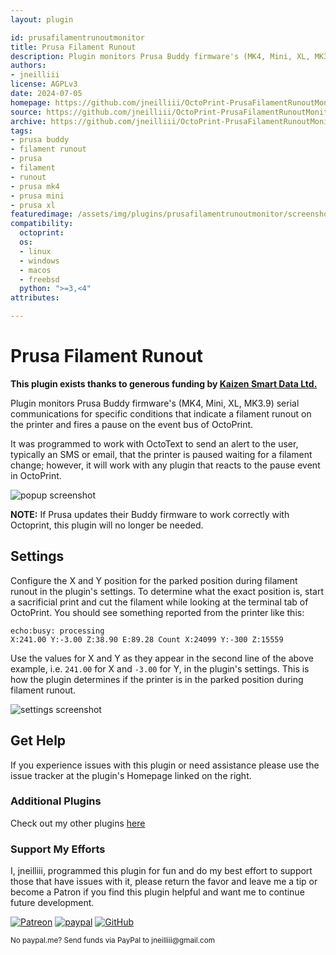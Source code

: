```yaml
---
layout: plugin

id: prusafilamentrunoutmonitor
title: Prusa Filament Runout
description: Plugin monitors Prusa Buddy firmware's (MK4, Mini, XL, MK3.9) serial communications for specific conditions that indicate a filament runout on the printer and fires a pause on the event bus of OctoPrint.
authors:
- jneilliii
license: AGPLv3
date: 2024-07-05
homepage: https://github.com/jneilliii/OctoPrint-PrusaFilamentRunoutMonitor
source: https://github.com/jneilliii/OctoPrint-PrusaFilamentRunoutMonitor
archive: https://github.com/jneilliii/OctoPrint-PrusaFilamentRunoutMonitor/archive/master.zip
tags:
- prusa buddy
- filament runout
- prusa
- filament
- runout
- prusa mk4
- prusa mini
- prusa xl
featuredimage: /assets/img/plugins/prusafilamentrunoutmonitor/screenshot_popup.png
compatibility:
  octoprint:
  os:
  - linux
  - windows
  - macos
  - freebsd
  python: ">=3,<4"
attributes:

---
```

# Prusa Filament Runout

**This plugin exists thanks to generous funding by [Kaizen Smart Data Ltd.](https://kaizensmartdata.com/)**

Plugin monitors Prusa Buddy firmware's (MK4, Mini, XL, MK3.9) serial communications for specific conditions that indicate
a filament runout on the printer and fires a pause on the event bus of OctoPrint.

It was programmed to work with OctoText to send an alert to the user, typically an SMS or email, that the printer is
paused waiting for a filament change; however, it will work with any plugin that reacts to the pause event in OctoPrint.

![popup screenshot](/assets/img/plugins/prusafilamentrunoutmonitor/screenshot_popup.png)

**NOTE:** If Prusa updates their Buddy firmware to work correctly with Octoprint, this plugin will no longer be needed.

## Settings

Configure the X and Y position for the parked position during filament runout in the plugin's settings. To determine what
the exact position is, start a sacrificial print and cut the filament while looking at the terminal tab of OctoPrint.
You should see something reported from the printer like this:

```
echo:busy: processing
X:241.00 Y:-3.00 Z:38.90 E:89.28 Count X:24099 Y:-300 Z:15559
```
Use the values for X and Y as they appear in the second line of the above example, i.e. `241.00` for X and `-3.00` for Y,
in the plugin's settings. This is how the plugin determines if the printer is in the parked position during filament
runout.

![settings screenshot](/assets/img/plugins/prusafilamentrunoutmonitor/screenshot_settings.png)

## Get Help

If you experience issues with this plugin or need assistance please use the issue tracker at the plugin's Homepage linked on the right.

### Additional Plugins

Check out my other plugins [here](https://plugins.octoprint.org/by_author/#jneilliii)

### Support My Efforts
I, jneilliii, programmed this plugin for fun and do my best effort to support those that have issues with it, please return the favor and leave me a tip or become a Patron if you find this plugin helpful and want me to continue future development.

[![Patreon](/assets/img/plugins/prusafilamentrunoutmonitor/patreon-with-text-new.png)](https://www.patreon.com/jneilliii) [![paypal](/assets/img/plugins/prusafilamentrunoutmonitor/paypal-with-text.png)](https://paypal.me/jneilliii) [![GitHub](/assets/img/plugins/prusafilamentrunoutmonitor/github.png)](https://github.com/sponsors/jneilliii)

<small>No paypal.me? Send funds via PayPal to jneilliii&#64;gmail&#46;com</small>
